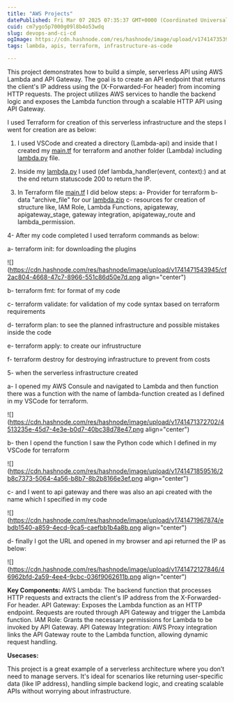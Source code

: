 ```yaml
---
title: "AWS Projects"
datePublished: Fri Mar 07 2025 07:35:37 GMT+0000 (Coordinated Universal Time)
cuid: cm7ygo5p7000g09l8b4o53wdq
slug: devops-and-ci-cd
ogImage: https://cdn.hashnode.com/res/hashnode/image/upload/v1741473539765/aab90a29-4bbe-4dd0-b66f-ef87ef40f76a.webp
tags: lambda, apis, terraform, infrastructure-as-code

---
```


This project demonstrates how to build a simple, serverless API using AWS Lambda and API Gateway. The goal is to create an API endpoint that returns the client's IP address using the (X-Forwarded-For header) from incoming HTTP requests. The project utilizes AWS services to handle the backend logic and exposes the Lambda function through a scalable HTTP API using API Gateway.

I used Terraform for creation of this serverless infrastructure and the steps I went for creation are as below:

1. I used VSCode and created a directory (Lambda-api) and inside that I created my [main.tf](http://main.tf) for terraform and another folder (Lambda) including [lambda.py](http://lambda.py) file.
    
2. Inside my [lambda.py](http://lambda.py) I used (def lambda\_handler(event, context):) and at the end return statuscode 200 to return the IP.
    
3. In Terraform file [main.tf](http://main.tf) I did below steps: a- Provider for terraform b- data "archive\_file" for our [lambda.zip](http://lambda.zip) c- resources for creation of structure like, IAM Role, Lambda Functions, apigateway, apigateway\_stage, gateway integration, apigateway\_route and lambda\_permission.
    

4- After my code completed I used terraform commands as below:

a- terraform init: for downloading the plugins

![](https://cdn.hashnode.com/res/hashnode/image/upload/v1741471543945/cf2ac804-4668-47c7-8966-551c86d50e7d.png align="center")

b- terraform fmt: for format of my code

c- terraform validate: for validation of my code syntax based on terraform requirements

d- terraform plan: to see the planned infrastructure and possible mistakes inside the code

e- terraform apply: to create our infrustructure

f- terraform destroy for destroying infrastructure to prevent from costs

5- when the serverless infrastructure created

a- I opened my AWS Consule and navigated to Lambda and then function there was a function with the name of lambda-function created as I defined in my VSCode for terraform.

![](https://cdn.hashnode.com/res/hashnode/image/upload/v1741471372702/4513235e-45d7-4e3e-b0d7-40bc38d78e47.png align="center")

b- then I opend the function I saw the Python code which I defined in my VSCode for terraform

![](https://cdn.hashnode.com/res/hashnode/image/upload/v1741471859516/2b8c7373-5064-4a56-b8b7-8b2b8166e3ef.png align="center")

c- and I went to api gateway and there was also an api created with the name which I specified in my code

![](https://cdn.hashnode.com/res/hashnode/image/upload/v1741471967874/ebdb1540-a859-4ecd-9ca5-caefbb1b4a8b.png align="center")

d- finally I got the URL and opened in my browser and api returned the IP as below:

![](https://cdn.hashnode.com/res/hashnode/image/upload/v1741472127846/46962bfd-2a59-4ee4-9cbc-036f9062611b.png align="center")

**Key Components:** AWS Lambda: The backend function that processes HTTP requests and extracts the client's IP address from the X-Forwarded-For header. API Gateway: Exposes the Lambda function as an HTTP endpoint. Requests are routed through API Gateway and trigger the Lambda function. IAM Role: Grants the necessary permissions for Lambda to be invoked by API Gateway. API Gateway Integration: AWS Proxy integration links the API Gateway route to the Lambda function, allowing dynamic request handling.

**Usecases:**

This project is a great example of a serverless architecture where you don’t need to manage servers. It's ideal for scenarios like returning user-specific data (like IP address), handling simple backend logic, and creating scalable APIs without worrying about infrastructure.